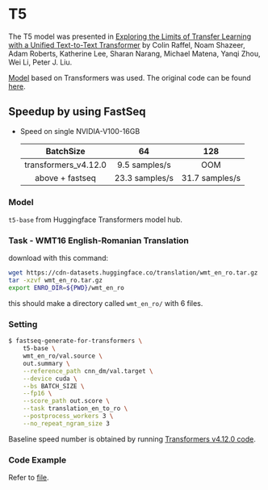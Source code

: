 # T5
The T5 model was presented in [Exploring the Limits of Transfer Learning with a Unified Text-to-Text Transformer](https://arxiv.org/pdf/1910.10683.pdf) by Colin Raffel, Noam Shazeer, Adam Roberts, Katherine Lee, Sharan Narang, Michael Matena, Yanqi Zhou, Wei Li, Peter J. Liu.

[Model](https://huggingface.co/transformers/model_doc/t5.html) based on Transformers was used. The original code can be found [here](https://github.com/google-research/text-to-text-transfer-transformer).

## Speedup by using FastSeq

- Speed on single NVIDIA-V100-16GB

  |       BatchSize      |        64       |      128       |
  |:--------------------:|:---------------:|:--------------:|
  |   transformers_v4.12.0 |  9.5 samples/s  |      OOM       |
  |   above + fastseq    |  23.3 samples/s | 31.7 samples/s  |


### Model
`t5-base` from Huggingface Transformers model hub.

### Task - WMT16 English-Romanian Translation

download with this command:
```bash
wget https://cdn-datasets.huggingface.co/translation/wmt_en_ro.tar.gz
tar -xzvf wmt_en_ro.tar.gz
export ENRO_DIR=${PWD}/wmt_en_ro
```
this should make a directory called `wmt_en_ro/` with 6 files.

### Setting

```bash
$ fastseq-generate-for-transformers \
    t5-base \
    wmt_en_ro/val.source \
    out.summary \
    --reference_path cnn_dm/val.target \
    --device cuda \
    --bs BATCH_SIZE \
    --fp16 \
    --score_path out.score \
    --task translation_en_to_ro \
    --postprocess_workers 3 \
    --no_repeat_ngram_size 3
```
Baseline speed number is obtained by running [Transformers v4.12.0 code](https://github.com/huggingface/transformers/blob/b0892fa0e8df02d683e05e625b3903209bff362d/examples/seq2seq/run_eval.py).

### Code Example
Refer to [file](../../tests/optimizer/transformers/test_t5_optimizer.py).
